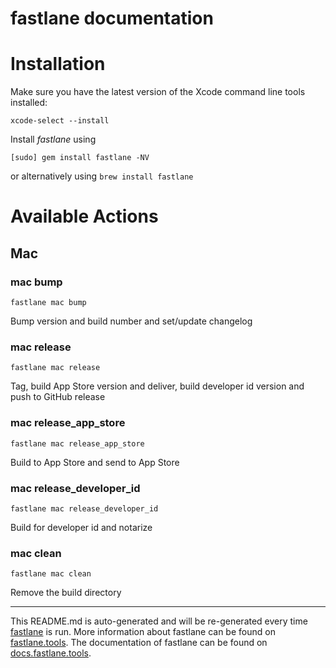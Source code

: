 fastlane documentation
================
# Installation

Make sure you have the latest version of the Xcode command line tools installed:

```
xcode-select --install
```

Install _fastlane_ using
```
[sudo] gem install fastlane -NV
```
or alternatively using `brew install fastlane`

# Available Actions
## Mac
### mac bump
```
fastlane mac bump
```
Bump version and build number and set/update changelog
### mac release
```
fastlane mac release
```
Tag, build App Store version and deliver, build developer id version and push to GitHub release
### mac release_app_store
```
fastlane mac release_app_store
```
Build to App Store and send to App Store
### mac release_developer_id
```
fastlane mac release_developer_id
```
Build for developer id and notarize
### mac clean
```
fastlane mac clean
```
Remove the build directory

----

This README.md is auto-generated and will be re-generated every time [fastlane](https://fastlane.tools) is run.
More information about fastlane can be found on [fastlane.tools](https://fastlane.tools).
The documentation of fastlane can be found on [docs.fastlane.tools](https://docs.fastlane.tools).
